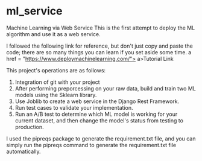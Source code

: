 # ml_service
Machine Learning via Web Service
This is the first attempt to deploy the ML algorithm and use it as a web service.

I followed the following link for reference, but don't just copy and paste the code; there are so many things you can learn if you set aside some time.
a href = "https://www.deploymachinelearning.com/"> a>Tutorial Link

This project's operations are as follows: 
1. Integration of git with your project
2. After performing preporcessing on your raw data, build and train two ML models using the Sklearn library.
3. Use Joblib to create a web service in the Django Rest Framework.
4. Run test cases to validate your implementation.
5. Run an A/B test to determine which ML model is working for your current dataset, and then change the model's status from testing to production.

I used the pipreqs package to generate the requirement.txt file, and you can simply run the pipreqs command to generate the requirement.txt file automatically.
